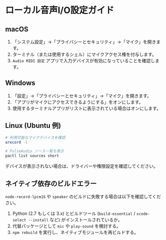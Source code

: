 # ローカル音声I/O設定ガイド

## macOS

1. 「システム設定」→「プライバシーとセキュリティ」→「マイク」を開きます。
2. ターミナル（または使用するシェル）にマイクアクセス権を付与します。
3. `Audio MIDI 設定` アプリで入力デバイスが有効になっていることを確認します。

## Windows

1. 「設定」→「プライバシーとセキュリティ」→「マイク」を開きます。
2. 「アプリがマイクにアクセスできるようにする」をオンにします。
3. 使用するターミナルアプリがリストに表示されている場合はオンにします。

## Linux (Ubuntu 例)

```bash
# 利用可能なマイクデバイスを確認
arecord -l

# PulseAudio ソース一覧を表示
pactl list sources short
```

デバイスが表示されない場合は、ドライバーや権限設定を確認してください。

## ネイティブ依存のビルドエラー

`node-record-lpcm16` や `speaker` のビルドに失敗する場合は以下を確認してください。

1. Python (2.7 もしくは 3.x) とビルドツール (`build-essential` / `xcode-select --install` など) がインストールされているか。
2. 代替パッケージとして `mic` や `play-sound` を検討する。
3. `npm rebuild` を実行し、ネイティブモジュールを再ビルドする。
